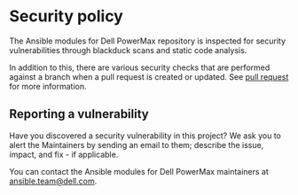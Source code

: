 <!--
Copyright (c) 2022 Dell Inc., or its subsidiaries. All Rights Reserved.

Licensed under the Apache License, Version 2.0 (the "License");
you may not use this file except in compliance with the License.
You may obtain a copy of the License at

    http://www.apache.org/licenses/LICENSE-2.0
-->

# Security policy

The Ansible modules for Dell PowerMax repository is inspected for security vulnerabilities through blackduck scans and static code analysis.

In addition to this, there are various security checks that are performed against a branch when a pull request is created or updated. See [pull request](https://github.com/dell/ansible-powermax/blob/2.0.0/docs/CONTRIBUTING.md#Pull-requests) for more information.

## Reporting a vulnerability

Have you discovered a security vulnerability in this project?
We ask you to alert the Maintainers by sending an email to them; describe the issue, impact, and fix - if applicable.

You can contact the Ansible modules for Dell PowerMax maintainers at ansible.team@dell.com.
